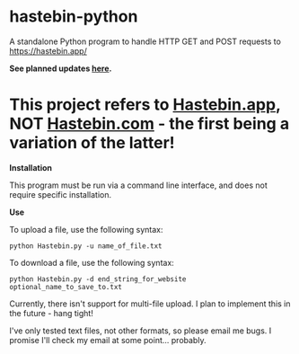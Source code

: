 # hastebin-python
A standalone Python program to handle HTTP GET and POST requests to https://hastebin.app/

**See planned updates [here](https://trello.com/b/dnDzcSgM/hastebin-python).**

# This project refers to [Hastebin.app](https://hastebin.app/), NOT [Hastebin.com](https://hastebin.com/) - the first being a variation of the latter!

**Installation**

This program must be run via a command line interface, and does not require specific installation.

**Use**

To upload a file, use the following syntax:

`python Hastebin.py -u name_of_file.txt`

To download a file, use the following syntax:

`python Hastebin.py -d end_string_for_website optional_name_to_save_to.txt`

Currently, there isn't support for multi-file upload. I plan to implement this in the future - hang tight!

I've only tested text files, not other formats, so please email me bugs. I promise I'll check my email at some point... probably.
